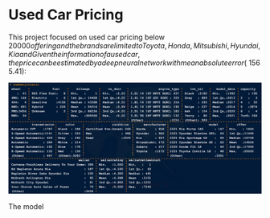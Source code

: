 # Used Car Pricing

This project focused on used car pricing below $20000 offering and the brands are limited to Toyota, Honda, Mitsubishi, Hyundai, Kia and 
Given the information of a used car, the price can be estimated by a deep neural network with mean absolute error (~$1565.41):

![Summary of variables](variables_summary.png)

The model
